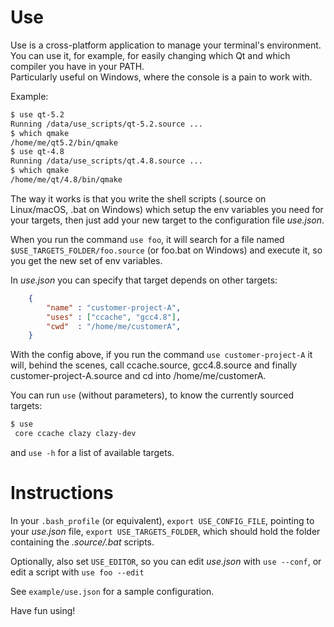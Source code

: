 # Use

Use is a cross-platform application to manage your terminal's environment.
You can use it, for example, for easily changing which Qt and which compiler you have in your PATH.  
Particularly useful on Windows, where the console is a pain to work with.

Example:
```bash
$ use qt-5.2
Running /data/use_scripts/qt-5.2.source ...
$ which qmake  
/home/me/qt5.2/bin/qmake  
$ use qt-4.8  
Running /data/use_scripts/qt.4.8.source ...
$ which qmake  
/home/me/qt/4.8/bin/qmake  
```

The way it works is that you write the shell scripts (.source on Linux/macOS, .bat on Windows) which
setup the env variables you need for your targets, then just add your new target to the configuration file *use.json*.

When you run the command `use foo`, it will search for a file named `$USE_TARGETS_FOLDER/foo.source` (or foo.bat on Windows) and execute it, so you get the new set of env variables.

In *use.json* you can specify that target depends on other targets:

```json
    {
        "name" : "customer-project-A",
        "uses" : ["ccache", "gcc4.8"],
        "cwd"  : "/home/me/customerA",
    }

```

With the config above, if you run the command `use customer-project-A` it will, behind the scenes, call
ccache.source, gcc4.8.source and finally customer-project-A.source and cd into /home/me/customerA.

You can run `use` (without parameters), to know the currently sourced targets:
```bash
$ use
 core ccache clazy clazy-dev
```

and `use -h` for a list of available targets.

# Instructions

In your `.bash_profile` (or equivalent), `export USE_CONFIG_FILE`, pointing to your *use.json* file,
`export USE_TARGETS_FOLDER`, which should hold the folder containing the *.source/.bat* scripts.

Optionally, also set `USE_EDITOR`, so you can edit *use.json* with `use --conf`, or edit a script with `use foo --edit`

See `example/use.json` for a sample configuration.




Have fun using!
